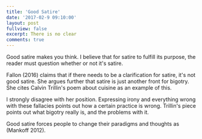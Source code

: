 ```yaml
---
title: 'Good Satire'
date: '2017-02-9 09:10:00'
layout: post
fullview: false 
excerpt: There is no clear 
comments: true 
---
```


Good satire makes you think. I believe that for satire to fulfill its purpose, the reader must question whether or not it's satire. 

Fallon (2016) claims that if there needs to be a clarification for satire, it's not good satire. She argues further that satire is just another front for bigotry. She cites Calvin Trillin's poem about cuisine as an example of this. 

I strongly disagree with her position. Expressing irony and everything wrong with these fallacies points out how a certain practice is wrong. Trillin's piece points out what bigotry really is, and the problems with it. 

Good satire forces people to change their paradigms and thoughts as (Mankoff 2012). 